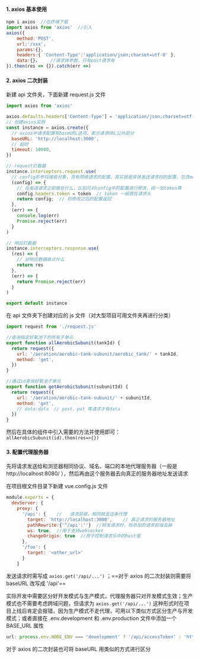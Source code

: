 #### 1. axios 基本使用

```js
npm i axios  //在终端下载
import axios from 'axios'  //引入
axios({
    method:'POST',
    url:'/xxx',
    params:{},
    headers:{ 'Content-Type':'application/json;charset=utf-8' },
    data:{}，	//请求体参数，只有post请求有
}).then(res => {}).catch(err =>)
```



#### 2. axios 二次封装

新建 api 文件夹，下面新建 request.js 文件

```js
import axios from 'axios'

axios.defaults.headers['Content-Type'] = 'application/json;charset=utf-8'
// 创建axios实例
const instance = axios.create({
  // axios中请求配置有baseURL选项，表示请求URL公共部分
  baseURL: 'http://localhost:3000',
  // 超时
  timeout: 10000,
})

// request拦截器
instance.interceptors.request.use(
  // config形参将接收对象，含有网络请求的配置，其实就是具体发送请求时的配置，包含method,url,data等
  (config) => {
    // 在发送请求之前做些什么，比如可对config中的配置进行修改，统一加token等
    config.headers.token = token  // token 一般放在请求头
    return config;	// 将修改之后的配置返回
  },
  (err) => {
    console.log(err)
    Promise.reject(err)
  }
)

// 响应拦截器
instance.interceptors.response.use(
  (res) => {
    // 对响应数据做点什么
    return res
  },
  (err) => {
    return Promise.reject(err)
  }
)

export default instance
```

在 api 文件夹下创建对应的 js 文件（对大型项目可用文件夹再进行分类）

```js
import request from './request.js' 

//查询指定好氧池下的所有子单元
export function allAerobicSubunit(tankId) {
  return request({
    url: '/aeration/aerobic-tank-subunit/aerobic_tank/' + tankId,
    method: 'get',
  })
}

//通过id查询好氧池子单元
export function getAerobicSubunit(subunitId) {
  return request({
    url: '/aeration/aerobic-tank-subunit/' + subunitId,
    method: 'get',
    // data:data  // post、put 等请求才有data
  })
}
```

然后在具体的组件中引入需要的方法并使用即可： `allAerobicSubunit(id).then(res=>{})`



#### 3. 配置代理服务器

先将请求发送给和浏览器相同协议、域名、端口的本地代理服务器（一般是 http://localhost:8080/ ），然后再由这个服务器去向真正的服务器地址发送请求

在项目根文件目录下新建 vue.config.js 文件

```javascript
module.exports = {
  devServer: {
    proxy: {
      '/api': {    //	请求前缀，相同就走这条代理
        target: 'http://localhost:3000',	// 真正请求的服务器地址
        pathRewrite:{'^/api':''}  //转发请求时，将添加的请求前缀去掉
        ws: true,  //用于支持websocket
        changeOrigin: true  //用于控制请求头中的host值
      },
      '/foo': {
        target: '<other_url>'
      }
    }
```

发送请求时需写成 `axios.get('/api/...')` ；==对于 axios 的二次封装则需要将 baseURL 改写成 '/api'==

实际开发中需要区分好开发模式与生产模式，代理服务器只对开发模式生效；生产模式也不需要考虑跨域问题，但请求为 `axios.get('/api/...')` 这种形式时在项目上线后肯定会报错，因为生产模式不走代理，可用以下类似方式区分生产与开发模式；或者直接在 .env.development 和 .env.production 文件中添加一个 BASE_URL 属性

```js
url: process.env.NODE_ENV === 'development' ? '/api/accessToken' : 'http://124.70.195.185:8090/accessToken',
```

对于 axios 的二次封装也可将 baseURL 用类似的方式进行区分

